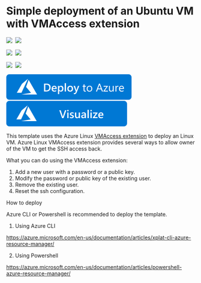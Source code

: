 # Simple deployment of an Ubuntu VM with VMAccess extension

<IMG SRC="https://azurequickstartsservice.blob.core.windows.net/badges/201-vmaccess-on-ubuntu/PublicLastTestDate.svg" />&nbsp;
<IMG SRC="https://azurequickstartsservice.blob.core.windows.net/badges/201-vmaccess-on-ubuntu/PublicDeployment.svg" />&nbsp;

<IMG SRC="https://azurequickstartsservice.blob.core.windows.net/badges/201-vmaccess-on-ubuntu/FairfaxLastTestDate.svg" />&nbsp;
<IMG SRC="https://azurequickstartsservice.blob.core.windows.net/badges/201-vmaccess-on-ubuntu/FairfaxDeployment.svg" />&nbsp;

<IMG SRC="https://azurequickstartsservice.blob.core.windows.net/badges/201-vmaccess-on-ubuntu/BestPracticeResult.svg" />&nbsp;
<IMG SRC="https://azurequickstartsservice.blob.core.windows.net/badges/201-vmaccess-on-ubuntu/CredScanResult.svg" />&nbsp;

<a href="https://portal.azure.com/#create/Microsoft.Template/uri/https%3A%2F%2Fraw.githubusercontent.com%2FAzure%2Fazure-quickstart-templates%2Fmaster%2F201-vmaccess-on-ubuntu%2Fazuredeploy.json" target="_blank">
    <img src="https://raw.githubusercontent.com/Azure/azure-quickstart-templates/master/1-CONTRIBUTION-GUIDE/images/deploytoazure.svg?sanitize=true"/>
</a>
<a href="http://armviz.io/#/?load=https%3A%2F%2Fraw.githubusercontent.com%2FAzure%2Fazure-quickstart-templates%2Fmaster%2F201-vmaccess-on-ubuntu%2Fazuredeploy.json" target="_blank">
    <img src="https://raw.githubusercontent.com/Azure/azure-quickstart-templates/master/1-CONTRIBUTION-GUIDE/images/visualizebutton.svg?sanitize=true"/>
</a>

This template uses the Azure Linux [VMAccess extension](https://github.com/Azure/azure-linux-extensions/tree/master/VMAccess) to deploy an Linux VM. Azure Linux VMAccess extension provides several ways to allow owner of the VM to get the SSH access back.

What you can do using the VMAccess extension:

1. Add a new user with a password or a public key.
2. Modify the password or public key of the existing user.
3. Remove the existing user.
4. Reset the ssh configuration.

How to deploy

Azure CLI or Powershell is recommended to deploy the template.

1. Using Azure CLI

  https://azure.microsoft.com/en-us/documentation/articles/xplat-cli-azure-resource-manager/

2. Using Powershell

  https://azure.microsoft.com/en-us/documentation/articles/powershell-azure-resource-manager/

